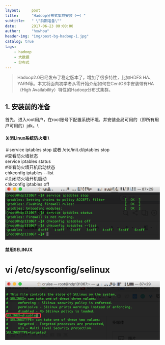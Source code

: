 ```yaml
---
layout:     post
title:      "Hadoop分布式集群安装（一）"
subtitle:   " \"前期准备\""
date:       2017-06-23 00:00:00
author:     "hxwhou"
header-img: "img/post-bg-hadoop-1.jpg"
catalog: true
tags:
    - hadoop
    - 大数据
    - 分布式
---
```


>Hadoop2.0已经发布了稳定版本了，增加了很多特性，比如HDFS HA、YARN等。本文将面向初学者从零开始介绍如何在CentOS中安装带有HA（High Availability）特性的Hadoop分布式集群。

## 1. 安装前的准备
首先，进入root用户，在root账号下配置系统环境，并安装全局可用的（即所有用户可用的）jdk。\
#### 关闭Linux系统防火墙 \
＃service iptables stop 或者  /etc/init.d/iptables stop \
#查看防火墙状态 \
service iptables status \
#查看防火墙开机启动状态 \
chkconfig iptables --list \
#关闭防火墙开机启动 \
chkconfig iptables off \
![img](img/in-post/20170623/001.png)

#### 禁用SELINUX
# vi /etc/sysconfig/selinux
![img](img/in-post/20170623/002.png)
